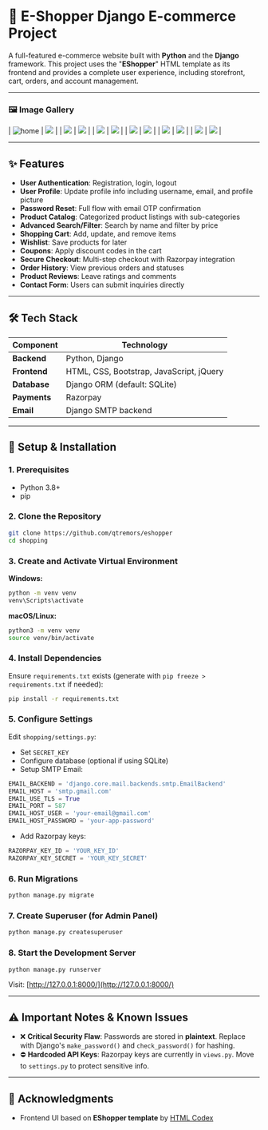 # 🏦 E-Shopper Django E-commerce Project

A full-featured e-commerce website built with **Python** and the **Django** framework. This project uses the "**EShopper**" HTML template as its frontend and provides a complete user experience, including storefront, cart, orders, and account management.

---

### 🖼️ Image Gallery


| ![home](assets/home0.png) | ![](assets/home.png) |
| ![](assets/shop.png) | ![](assets/wishlist.png) |
| ![](assets/cart.png) | ![](assets/checkout.png) |
| ![](assets/razorpay1.png) | ![](assets/razorpay2.png) |
| ![](assets/razorpay3.png) | ![](assets/razorpay4.png) |
| ![](assets/profile.png) | ![](assets/order.png) |

---

## ✨ Features

* **User Authentication**: Registration, login, logout
* **User Profile**: Update profile info including username, email, and profile picture
* **Password Reset**: Full flow with email OTP confirmation
* **Product Catalog**: Categorized product listings with sub-categories
* **Advanced Search/Filter**: Search by name and filter by price
* **Shopping Cart**: Add, update, and remove items
* **Wishlist**: Save products for later
* **Coupons**: Apply discount codes in the cart
* **Secure Checkout**: Multi-step checkout with Razorpay integration
* **Order History**: View previous orders and statuses
* **Product Reviews**: Leave ratings and comments
* **Contact Form**: Users can submit inquiries directly

---

## 🛠️ Tech Stack

| Component    | Technology                               |
| ------------ | ---------------------------------------- |
| **Backend**  | Python, Django                           |
| **Frontend** | HTML, CSS, Bootstrap, JavaScript, jQuery |
| **Database** | Django ORM (default: SQLite)             |
| **Payments** | Razorpay                                 |
| **Email**    | Django SMTP backend                      |

---

## 🚀 Setup & Installation

### 1. Prerequisites

* Python 3.8+
* pip

### 2. Clone the Repository

```bash
git clone https://github.com/qtremors/eshopper
cd shopping
```

### 3. Create and Activate Virtual Environment

**Windows:**

```bash
python -m venv venv
venv\Scripts\activate
```

**macOS/Linux:**

```bash
python3 -m venv venv
source venv/bin/activate
```

### 4. Install Dependencies

Ensure `requirements.txt` exists (generate with `pip freeze > requirements.txt` if needed):

```bash
pip install -r requirements.txt
```

### 5. Configure Settings

Edit `shopping/settings.py`:

* Set `SECRET_KEY`
* Configure database (optional if using SQLite)
* Setup SMTP Email:

```python
EMAIL_BACKEND = 'django.core.mail.backends.smtp.EmailBackend'
EMAIL_HOST = 'smtp.gmail.com'
EMAIL_USE_TLS = True
EMAIL_PORT = 587
EMAIL_HOST_USER = 'your-email@gmail.com'
EMAIL_HOST_PASSWORD = 'your-app-password'
```

* Add Razorpay keys:

```python
RAZORPAY_KEY_ID = 'YOUR_KEY_ID'
RAZORPAY_KEY_SECRET = 'YOUR_KEY_SECRET'
```

### 6. Run Migrations

```bash
python manage.py migrate
```

### 7. Create Superuser (for Admin Panel)

```bash
python manage.py createsuperuser
```

### 8. Start the Development Server

```bash
python manage.py runserver
```

Visit: [http://127.0.0.1:8000/](http://127.0.0.1:8000/)

---

## ⚠️ Important Notes & Known Issues

* ❌ **Critical Security Flaw**: Passwords are stored in **plaintext**. Replace with Django's `make_password()` and `check_password()` for hashing.
* ⛔ **Hardcoded API Keys**: Razorpay keys are currently in `views.py`. Move to `settings.py` to protect sensitive info.

---


## 🙏 Acknowledgments

* Frontend UI based on **EShopper template** by [HTML Codex](https://htmlcodex.com)
